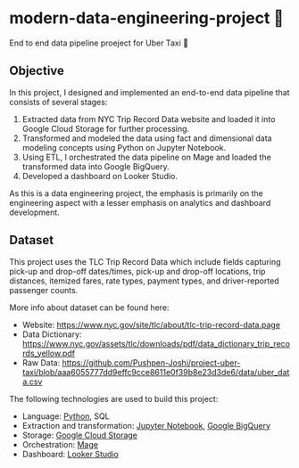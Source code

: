 # modern-data-engineering-project 🚗
End to end data pipeline proeject for Uber Taxi 🚕

## Objective

In this project, I designed and implemented an end-to-end data pipeline that consists of several stages:
1. Extracted data from NYC Trip Record Data website and loaded it into Google Cloud Storage for further processing.
3. Transformed and modeled the data using fact and dimensional data modeling concepts using Python on Jupyter Notebook.
4. Using ETL, I orchestrated the data pipeline on Mage and loaded the transformed data into Google BigQuery.
5. Developed a dashboard on Looker Studio.

As this is a data engineering project, the emphasis is primarily on the engineering aspect with a lesser emphasis on analytics and dashboard development.

## Dataset

This project uses the TLC Trip Record Data which include fields capturing pick-up and drop-off dates/times, pick-up and drop-off locations, trip distances, itemized fares, rate types, payment types, and driver-reported passenger counts.

More info about dataset can be found here:
- Website: https://www.nyc.gov/site/tlc/about/tlc-trip-record-data.page
- Data Dictionary: https://www.nyc.gov/assets/tlc/downloads/pdf/data_dictionary_trip_records_yellow.pdf
- Raw Data: https://github.com/Pushpen-Joshi/project-uber-taxi/blob/aaa6055777dd9effc9cce8611e0f39b8e23d3de6/data/uber_data.csv

The following technologies are used to build this project:
- Language: [Python](https://www.python.org/), SQL
- Extraction and transformation: [Jupyter Notebook](https://jupyter.org/), [Google BigQuery](https://cloud.google.com/bigquery/)
- Storage: [Google Cloud Storage](https://cloud.google.com/storage)
- Orchestration: [Mage](https://www.mage.ai)
- Dashboard: [Looker Studio](https://lookerstudio.google.com)
